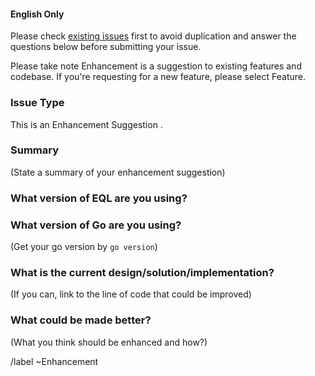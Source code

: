 #### English Only

Please check [existing issues](https://github.com/gotomicro/eql/issues) first to avoid duplication and answer the questions below before submitting your issue.

Please take note Enhancement is a suggestion to existing features and codebase. 
If you're requesting for a new feature, please select Feature.

### Issue Type

This is an Enhancement Suggestion . 

### Summary

(State a summary of your enhancement suggestion)

### What version of EQL are you using?


### What version of Go are you using?

(Get your go version by `go version`)

### What is the current design/solution/implementation?

(If you can, link to the line of code that could be improved)

### What could be made better?

(What you think should be enhanced and how?)

/label ~Enhancement